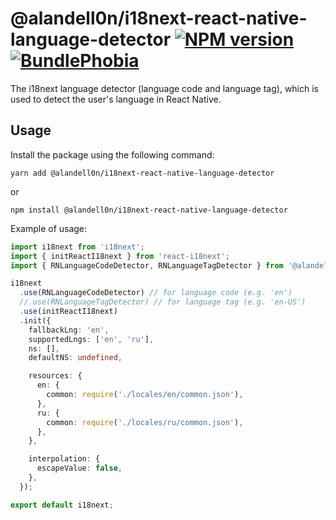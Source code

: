 # @alandell0n/i18next-react-native-language-detector [![NPM version](https://img.shields.io/npm/v/@alandell0n/i18next-react-native-language-detector)](https://yarnpkg.com/package/@alandell0n/i18next-react-native-language-detector) [![BundlePhobia](https://img.shields.io/bundlephobia/minzip/@alandell0n/i18next-react-native-language-detector)](https://bundlephobia.com/result?p=@alandell0n/i18next-react-native-language-detector)

The i18next language detector (language code and language tag), which is used to detect the user's language in React Native.

## Usage

Install the package using the following command:

```
yarn add @alandell0n/i18next-react-native-language-detector
```

or 

```
npm install @alandell0n/i18next-react-native-language-detector
```

Example of usage:

```ts
import i18next from 'i18next';
import { initReactI18next } from 'react-i18next';
import { RNLanguageCodeDetector, RNLanguageTagDetector } from '@alandell0n/i18next-react-native-language-detector';

i18next
  .use(RNLanguageCodeDetector) // for language code (e.g. 'en')
  //.use(RNLanguageTagDetector) // for language tag (e.g. 'en-US')
  .use(initReactI18next)
  .init({
    fallbackLng: 'en',
    supportedLngs: ['en', 'ru'],
    ns: [],
    defaultNS: undefined,

    resources: {
      en: {
        common: require('./locales/en/common.json'),
      },
      ru: {
        common: require('./locales/ru/common.json'),
      },
    },

    interpolation: {
      escapeValue: false,
    },
  });

export default i18next;
```
